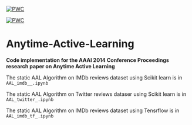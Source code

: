 [![PWC](https://img.shields.io/endpoint.svg?url=https://paperswithcode.com/badge/anytime-active-learning/text-classification-on-imdb-movie-reviews-1)](https://paperswithcode.com/sota/text-classification-on-imdb-movie-reviews-1?p=anytime-active-learning)

[![PWC](https://img.shields.io/endpoint.svg?url=https://paperswithcode.com/badge/anytime-active-learning/text-classification-on-twitter-sentiment-1)](https://paperswithcode.com/sota/text-classification-on-twitter-sentiment-1?p=anytime-active-learning)

# Anytime-Active-Learning
**Code implementation for the AAAI 2014 Conference Proceedings research paper on Anytime Active Learning**

The static AAL Algorithm on IMDb reviews dataset using Scikit learn is in `AAL_imdb__.ipynb`

The static AAL Algorithm on Twitter reviews dataser using Scikit learn is in `AAL_twitter_.ipynb`

The static AAL Algorithm on IMDb reviews dataset using Tensrflow is in `AAL_imdb_tf_.ipynb`
